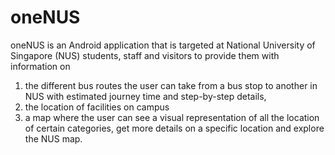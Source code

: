 # oneNUS
oneNUS is an Android application that is targeted at National University of Singapore (NUS) students, staff and visitors to provide them with information on 
1. the different bus routes the user can take from a bus stop to another in NUS with estimated journey time and step-by-step details,
2. the location of facilities on campus
3. a map where the user can see a visual representation of all the location of certain categories, get more details on a specific location and explore the NUS map.
